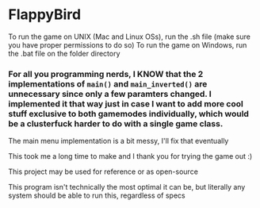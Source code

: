 # FlappyBird

To run the game on UNIX (Mac and Linux OSs), run the .sh file (make sure you have proper permissions to do so)
To run the game on Windows, run the .bat file on the folder directory


### For all you programming nerds, I KNOW that the 2 implementations of `main()` and `main_inverted()` are unnecessary since only a few paramters changed. I implemented it that way just in case I want to add more cool stuff exclusive to both gamemodes individually, which would be a clusterfuck harder to do with a single game class.

The main menu implementation is a bit messy, I'll fix that eventually

This took me a long time to make and I thank you for trying the game out :)

This project may be used for reference or as open-source

This program isn't technically the most optimal it can be, but literally any system should be able to run this, regardless of specs
